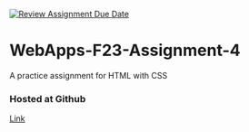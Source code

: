 [![Review Assignment Due Date](https://classroom.github.com/assets/deadline-readme-button-24ddc0f5d75046c5622901739e7c5dd533143b0c8e959d652212380cedb1ea36.svg)](https://classroom.github.com/a/4tKarLeg)
# WebApps-F23-Assignment-4
A practice assignment for HTML with CSS


### Hosted at Github
[Link](https://44-563-webapps-f23.github.io/44563-webapps-f23-assignment4-aarthinwmsu/playpart.html)

